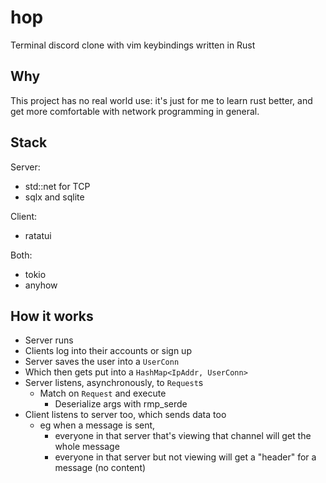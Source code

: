 # hop

Terminal discord clone with vim keybindings written in Rust

## Why

This project has no real world use: it's just for me to learn rust better, 
and get more comfortable with network programming in general.

## Stack

Server:
- std::net for TCP
- sqlx and sqlite

Client:
- ratatui

Both:
- tokio
- anyhow

## How it works

- Server runs
- Clients log into their accounts or sign up
- Server saves the user into a `UserConn`
- Which then gets put into a `HashMap<IpAddr, UserConn>`
- Server listens, asynchronously, to `Request`s
    - Match on `Request` and execute
        - Deserialize args with rmp_serde
- Client listens to server too, which sends data too
    - eg when a message is sent, 
        - everyone in that server that's viewing that channel will get the whole message
        - everyone in that server but not viewing will get a "header" for a message (no content)
